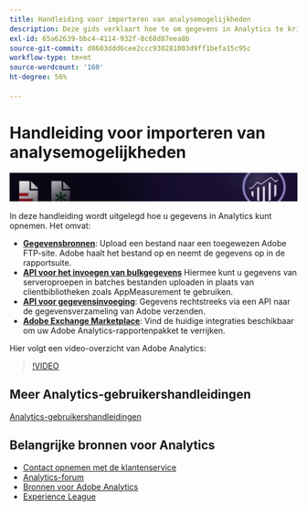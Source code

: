```yaml
---
title: Handleiding voor importeren van analysemogelijkheden
description: Deze gids verklaart hoe te om gegevens in Analytics te krijgen gebruikend Gegevensbronnen, de Invoeging API van Gegevens, en de Verbindingen van Gegevens.
exl-id: 65a62639-bbc4-4114-932f-8c68d87eea8b
source-git-commit: d8603ddd6cee2ccc930281003d9ff1befa15c95c
workflow-type: tm+mt
source-wordcount: '160'
ht-degree: 56%

---
```


# Handleiding voor importeren van analysemogelijkheden

![Banner](../../assets/doc_banner_import.png)

In deze handleiding wordt uitgelegd hoe u gegevens in Analytics kunt opnemen. Het omvat:

* **[Gegevensbronnen](c-data-sources/datasrc-home.md)**: Upload een bestand naar een toegewezen Adobe FTP-site. Adobe haalt het bestand op en neemt de gegevens op in de rapportsuite.
* **[API voor het invoegen van bulkgegevens](/help/import/bulk-data-insertion-api/bulk-data-insert.md)** Hiermee kunt u gegevens van serveroproepen in batches bestanden uploaden in plaats van clientbibliotheken zoals AppMeasurement te gebruiken.
* **[API voor gegevensinvoeging](c-data-insertion-api/c-data-insertion-api.md)**: Gegevens rechtstreeks via een API naar de gegevensverzameling van Adobe verzenden.
* **[Adobe Exchange Marketplace](https://exchange.adobe.com/experiencecloud.analytics.html#product)**: Vind de huidige integraties beschikbaar om uw Adobe Analytics-rapportenpakket te verrijken.

Hier volgt een video-overzicht van Adobe Analytics:

>[!VIDEO](https://video.tv.adobe.com/v/27429/?quality=12)

## Meer Analytics-gebruikershandleidingen

[Analytics-gebruikershandleidingen](https://experienceleague.adobe.com/docs/analytics.html)

## Belangrijke bronnen voor Analytics

* [Contact opnemen met de klantenservice](https://helpx.adobe.com/nl/contact/enterprise-support.ec.html)
* [Analytics-forum](https://forums.adobe.com/community/experience-cloud/analytics-cloud/analytics)
* [Bronnen voor Adobe Analytics](https://forums.adobe.com/message/10660755)
* [Experience League](https://landing.adobe.com/experience-league/)
